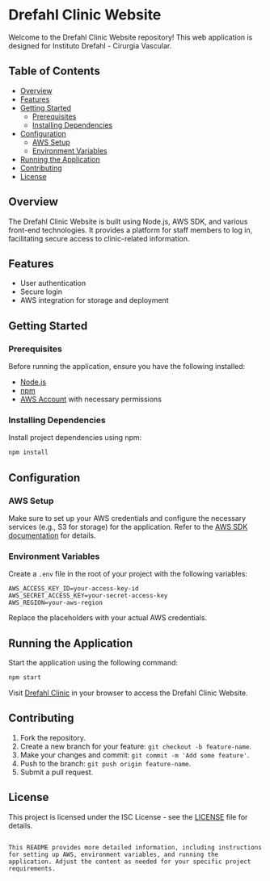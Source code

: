 # Drefahl Clinic Website

Welcome to the Drefahl Clinic Website repository! This web application is designed for Instituto Drefahl - Cirurgia Vascular.

## Table of Contents
- [Overview](#overview)
- [Features](#features)
- [Getting Started](#getting-started)
  - [Prerequisites](#prerequisites)
  - [Installing Dependencies](#installing-dependencies)
- [Configuration](#configuration)
  - [AWS Setup](#aws-setup)
  - [Environment Variables](#environment-variables)
- [Running the Application](#running-the-application)
- [Contributing](#contributing)
- [License](#license)

## Overview
The Drefahl Clinic Website is built using Node.js, AWS SDK, and various front-end technologies. It provides a platform for staff members to log in, facilitating secure access to clinic-related information.

## Features
- User authentication
- Secure login
- AWS integration for storage and deployment

## Getting Started

### Prerequisites
Before running the application, ensure you have the following installed:

- [Node.js](https://nodejs.org/)
- [npm](https://www.npmjs.com/)
- [AWS Account](https://aws.amazon.com/) with necessary permissions

### Installing Dependencies
Install project dependencies using npm:

```bash
npm install
```

## Configuration

### AWS Setup
Make sure to set up your AWS credentials and configure the necessary services (e.g., S3 for storage) for the application. Refer to the [AWS SDK documentation](https://docs.aws.amazon.com/sdk-for-javascript/) for details.

### Environment Variables
Create a `.env` file in the root of your project with the following variables:

```env
AWS_ACCESS_KEY_ID=your-access-key-id
AWS_SECRET_ACCESS_KEY=your-secret-access-key
AWS_REGION=your-aws-region
```

Replace the placeholders with your actual AWS credentials.

## Running the Application
Start the application using the following command:

```bash
npm start
```

Visit [Drefahl Clinic](https://dr-html.s3.us-east-2.amazonaws.com/index.html) in your browser to access the Drefahl Clinic Website.

## Contributing
1. Fork the repository.
2. Create a new branch for your feature: `git checkout -b feature-name`.
3. Make your changes and commit: `git commit -m 'Add some feature'`.
4. Push to the branch: `git push origin feature-name`.
5. Submit a pull request.

## License
This project is licensed under the ISC License - see the [LICENSE](LICENSE) file for details.
```

This README provides more detailed information, including instructions for setting up AWS, environment variables, and running the application. Adjust the content as needed for your specific project requirements.
